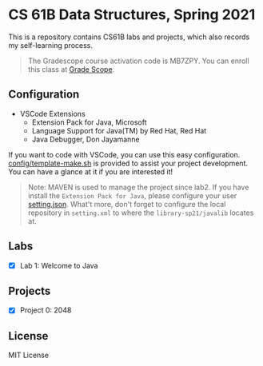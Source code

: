 # CS 61B Data Structures, Spring 2021

This is a repository contains CS61B labs and projects, which also records my self-learning process.

> The Gradescope course activation code is MB7ZPY. You can enroll this class at [Grade Scope](www.gradescope.com).

## Configuration

- VSCode Extensions
  - Extension Pack for Java, Microsoft
  - Language Support for Java(TM) by Red Hat, Red Hat
  - Java Debugger, Don Jayamanne

If you want to code with VSCode, you can use this easy configuration. [config/template-make.sh](config/template-make.sh) is provided to assist your project development. You can have a glance at it if you are interested it!

> Note: MAVEN is used to manage the project since lab2. If you have install the `Extension Pack for Java`, please configure your user [setting.json](config/template-setting.json).  What't more, don't forget to configure the local repository in `setting.xml` to where the `library-sp21/javalib` locates at.

## Labs

- [x] Lab 1: Welcome to Java

## Projects

- [x] Project 0: 2048

## License

MIT License
